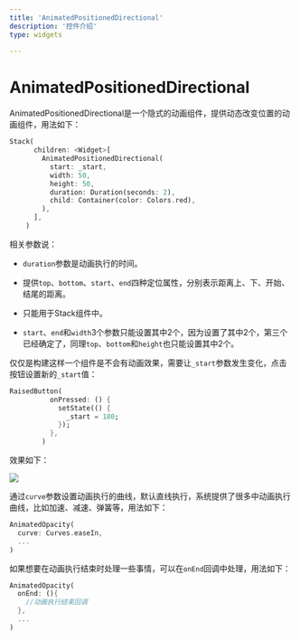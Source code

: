 ```yaml
---
title: 'AnimatedPositionedDirectional'
description: '控件介绍'
type: widgets

---
```


# AnimatedPositionedDirectional

AnimatedPositionedDirectional是一个隐式的动画组件，提供动态改变位置的动画组件，用法如下：

```dart
Stack(
      children: <Widget>[
        AnimatedPositionedDirectional(
          start: _start,
          width: 50,
          height: 50,
          duration: Duration(seconds: 2),
          child: Container(color: Colors.red),
        ),
      ],
    )
```

相关参数说：

- `duration`参数是动画执行的时间。

- 提供`top`、`bottom`、`start`、`end`四种定位属性，分别表示距离上、下、开始、结尾的距离。
- 只能用于Stack组件中。
- `start`、`end`和`width`3个参数只能设置其中2个，因为设置了其中2个，第三个已经确定了，同理`top`、`bottom`和`height`也只能设置其中2个。

仅仅是构建这样一个组件是不会有动画效果，需要让`_start`参数发生变化，点击按钮设置新的`_start`值：

```dart
RaisedButton(
          onPressed: () {
            setState(() {
              _start = 180;
            });
          },
        )
```

效果如下：

![](https://img-blog.csdnimg.cn/20200306133846636.gif)

通过`curve`参数设置动画执行的曲线，默认直线执行，系统提供了很多中动画执行曲线，比如加速、减速、弹簧等，用法如下：

```dart
AnimatedOpacity(
  curve: Curves.easeIn,
  ...
)
```

如果想要在动画执行结束时处理一些事情，可以在`onEnd`回调中处理，用法如下：

```dart
AnimatedOpacity(
  onEnd: (){
    //动画执行结束回调
  },
  ...
)
```

